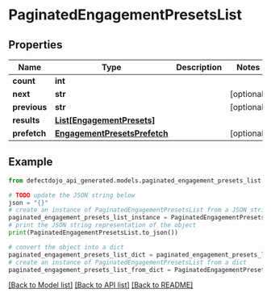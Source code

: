 # PaginatedEngagementPresetsList


## Properties

Name | Type | Description | Notes
------------ | ------------- | ------------- | -------------
**count** | **int** |  | 
**next** | **str** |  | [optional] 
**previous** | **str** |  | [optional] 
**results** | [**List[EngagementPresets]**](EngagementPresets.md) |  | 
**prefetch** | [**EngagementPresetsPrefetch**](EngagementPresetsPrefetch.md) |  | [optional] 

## Example

```python
from defectdojo_api_generated.models.paginated_engagement_presets_list import PaginatedEngagementPresetsList

# TODO update the JSON string below
json = "{}"
# create an instance of PaginatedEngagementPresetsList from a JSON string
paginated_engagement_presets_list_instance = PaginatedEngagementPresetsList.from_json(json)
# print the JSON string representation of the object
print(PaginatedEngagementPresetsList.to_json())

# convert the object into a dict
paginated_engagement_presets_list_dict = paginated_engagement_presets_list_instance.to_dict()
# create an instance of PaginatedEngagementPresetsList from a dict
paginated_engagement_presets_list_from_dict = PaginatedEngagementPresetsList.from_dict(paginated_engagement_presets_list_dict)
```
[[Back to Model list]](../README.md#documentation-for-models) [[Back to API list]](../README.md#documentation-for-api-endpoints) [[Back to README]](../README.md)


